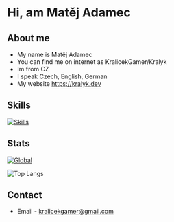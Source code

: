 # Hi, am Matěj Adamec
## About me
- My name is Matěj Adamec
- You can find me on internet as KralicekGamer/Kralyk
- Im from CZ
- I speak Czech, English, German
- My website https://kralyk.dev

## Skills
[![Skills](https://skillicons.dev/icons?i=cs,html,css,py,md,arduino,raspberrypi,linux,windows,pycharm,py,vscode,cloudflare)](https://skillicons.dev)

## Stats
[![Global](https://github-readme-stats.vercel.app/api?username=kralicekgamer&show_icons=true&theme=dark)](https://github.com/anuraghazra/github-readme-stats)

![Top Langs](https://github-readme-stats.vercel.app/api/top-langs/?username=kralicekgamer&theme=dark&layout=compact&hide=perl)

## Contact
- Email - kralicekgamer@gmail.com
